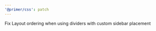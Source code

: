 ```yaml
---
'@primer/css': patch
---
```


Fix Layout ordering when using dividers with custom sidebar placement
